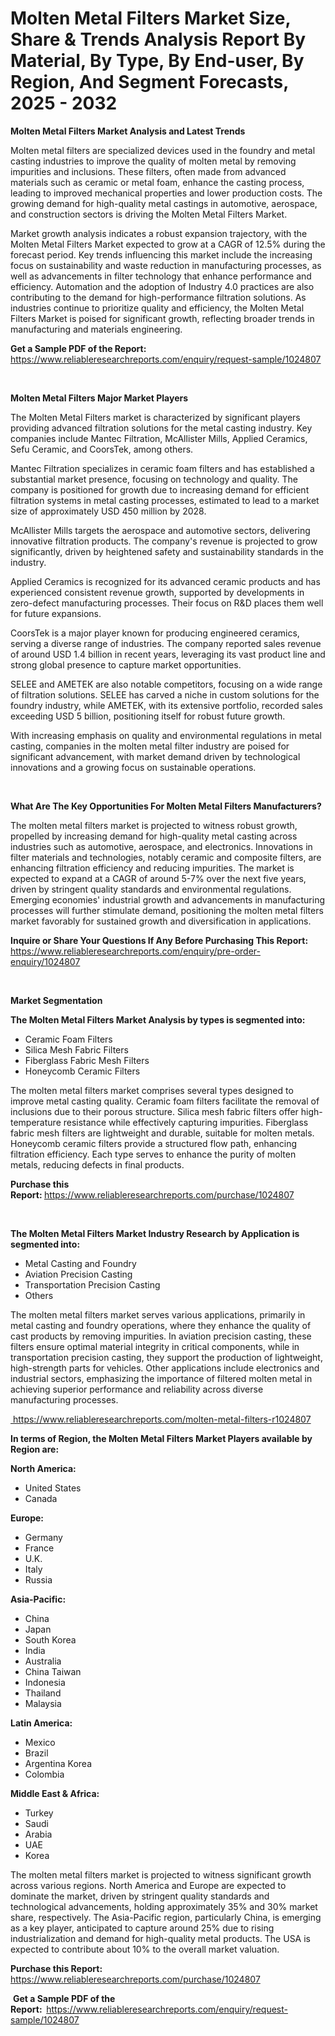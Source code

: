 <p><h1>Molten Metal Filters Market Size, Share & Trends Analysis Report By Material, By Type, By End-user, By Region, And Segment Forecasts, 2025 - 2032</h1></p><p><strong>Molten Metal Filters Market Analysis and Latest Trends</strong></p>
<p><p>Molten metal filters are specialized devices used in the foundry and metal casting industries to improve the quality of molten metal by removing impurities and inclusions. These filters, often made from advanced materials such as ceramic or metal foam, enhance the casting process, leading to improved mechanical properties and lower production costs. The growing demand for high-quality metal castings in automotive, aerospace, and construction sectors is driving the Molten Metal Filters Market.</p><p>Market growth analysis indicates a robust expansion trajectory, with the Molten Metal Filters Market expected to grow at a CAGR of 12.5% during the forecast period. Key trends influencing this market include the increasing focus on sustainability and waste reduction in manufacturing processes, as well as advancements in filter technology that enhance performance and efficiency. Automation and the adoption of Industry 4.0 practices are also contributing to the demand for high-performance filtration solutions. As industries continue to prioritize quality and efficiency, the Molten Metal Filters Market is poised for significant growth, reflecting broader trends in manufacturing and materials engineering.</p></p>
<p><strong>Get a Sample PDF of the Report:&nbsp;</strong> <a href="https://www.reliableresearchreports.com/enquiry/request-sample/1024807?utm_campaign=2292&utm_medium=2&utm_source=Github&utm_content=ia&utm_term=16042025&utm_id=molten-metal-filters">https://www.reliableresearchreports.com/enquiry/request-sample/1024807</a></p>
<p>&nbsp;</p>
<p><strong>Molten Metal Filters Major Market Players</strong></p>
<p><p>The Molten Metal Filters market is characterized by significant players providing advanced filtration solutions for the metal casting industry. Key companies include Mantec Filtration, McAllister Mills, Applied Ceramics, Sefu Ceramic, and CoorsTek, among others.</p><p>Mantec Filtration specializes in ceramic foam filters and has established a substantial market presence, focusing on technology and quality. The company is positioned for growth due to increasing demand for efficient filtration systems in metal casting processes, estimated to lead to a market size of approximately USD 450 million by 2028.</p><p>McAllister Mills targets the aerospace and automotive sectors, delivering innovative filtration products. The company's revenue is projected to grow significantly, driven by heightened safety and sustainability standards in the industry.</p><p>Applied Ceramics is recognized for its advanced ceramic products and has experienced consistent revenue growth, supported by developments in zero-defect manufacturing processes. Their focus on R&D places them well for future expansions.</p><p>CoorsTek is a major player known for producing engineered ceramics, serving a diverse range of industries. The company reported sales revenue of around USD 1.4 billion in recent years, leveraging its vast product line and strong global presence to capture market opportunities.</p><p>SELEE and AMETEK are also notable competitors, focusing on a wide range of filtration solutions. SELEE has carved a niche in custom solutions for the foundry industry, while AMETEK, with its extensive portfolio, recorded sales exceeding USD 5 billion, positioning itself for robust future growth.</p><p>With increasing emphasis on quality and environmental regulations in metal casting, companies in the molten metal filter industry are poised for significant advancement, with market demand driven by technological innovations and a growing focus on sustainable operations.</p></p>
<p>&nbsp;</p>
<p><strong>What Are The Key Opportunities For Molten Metal Filters Manufacturers?</strong></p>
<p><p>The molten metal filters market is projected to witness robust growth, propelled by increasing demand for high-quality metal casting across industries such as automotive, aerospace, and electronics. Innovations in filter materials and technologies, notably ceramic and composite filters, are enhancing filtration efficiency and reducing impurities. The market is expected to expand at a CAGR of around 5-7% over the next five years, driven by stringent quality standards and environmental regulations. Emerging economies' industrial growth and advancements in manufacturing processes will further stimulate demand, positioning the molten metal filters market favorably for sustained growth and diversification in applications.</p></p>
<p><strong>Inquire or Share Your Questions If Any Before Purchasing This Report:</strong> <a href="https://www.reliableresearchreports.com/enquiry/pre-order-enquiry/1024807?utm_campaign=2292&utm_medium=2&utm_source=Github&utm_content=ia&utm_term=16042025&utm_id=molten-metal-filters">https://www.reliableresearchreports.com/enquiry/pre-order-enquiry/1024807</a></p>
<p>&nbsp;</p>
<p><strong>Market Segmentation</strong></p>
<p><strong>The Molten Metal Filters Market Analysis by types is segmented into:</strong></p>
<p><ul><li>Ceramic Foam Filters</li><li>Silica Mesh Fabric Filters</li><li>Fiberglass Fabric Mesh Filters</li><li>Honeycomb Ceramic Filters</li></ul></p>
<p><p>The molten metal filters market comprises several types designed to improve metal casting quality. Ceramic foam filters facilitate the removal of inclusions due to their porous structure. Silica mesh fabric filters offer high-temperature resistance while effectively capturing impurities. Fiberglass fabric mesh filters are lightweight and durable, suitable for molten metals. Honeycomb ceramic filters provide a structured flow path, enhancing filtration efficiency. Each type serves to enhance the purity of molten metals, reducing defects in final products.</p></p>
<p><strong>Purchase this Report:&nbsp;</strong><a href="https://www.reliableresearchreports.com/purchase/1024807?utm_campaign=2292&utm_medium=2&utm_source=Github&utm_content=ia&utm_term=16042025&utm_id=molten-metal-filters">https://www.reliableresearchreports.com/purchase/1024807</a></p>
<p>&nbsp;</p>
<p><strong>The Molten Metal Filters Market Industry Research by Application is segmented into:</strong></p>
<p><ul><li>Metal Casting and Foundry</li><li>Aviation Precision Casting</li><li>Transportation Precision Casting</li><li>Others</li></ul></p>
<p><p>The molten metal filters market serves various applications, primarily in metal casting and foundry operations, where they enhance the quality of cast products by removing impurities. In aviation precision casting, these filters ensure optimal material integrity in critical components, while in transportation precision casting, they support the production of lightweight, high-strength parts for vehicles. Other applications include electronics and industrial sectors, emphasizing the importance of filtered molten metal in achieving superior performance and reliability across diverse manufacturing processes.</p></p>
<p><a href="https://www.reliableresearchreports.com/molten-metal-filters-r1024807?utm_campaign=2292&utm_medium=2&utm_source=Github&utm_content=ia&utm_term=16042025&utm_id=molten-metal-filters">&nbsp;https://www.reliableresearchreports.com/molten-metal-filters-r1024807</a></p>
<p><strong>In terms of Region, the Molten Metal Filters Market Players available by Region are:</strong></p>
<p>
    <p> <strong> North America: </strong>
        <ul>
            <li>United States</li>
            <li>Canada</li>
        </ul>
        </p> 
    <p> <strong> Europe: </strong>
        <ul>
            <li>Germany</li>
            <li>France</li>
            <li>U.K.</li>
            <li>Italy</li>
            <li>Russia</li>
        </ul>
        </p> 
    <p> <strong> Asia-Pacific: </strong>
        <ul>
            <li>China</li>
            <li>Japan</li>
            <li>South Korea</li>
            <li>India</li>
            <li>Australia</li>
            <li>China Taiwan</li>
            <li>Indonesia</li>
            <li>Thailand</li>
            <li>Malaysia</li>
        </ul>
        </p> 
    <p> <strong> Latin America: </strong>
        <ul>
            <li>Mexico</li>
            <li>Brazil</li>
            <li>Argentina Korea</li>
            <li>Colombia</li>
        </ul>
        </p> 
    <p> <strong> Middle East & Africa: </strong>
        <ul>
            <li>Turkey</li>
            <li>Saudi</li>
            <li>Arabia</li>
            <li>UAE</li>
            <li>Korea</li>
        </ul>
    </p>
    </p>
<p><p>The molten metal filters market is projected to witness significant growth across various regions. North America and Europe are expected to dominate the market, driven by stringent quality standards and technological advancements, holding approximately 35% and 30% market share, respectively. The Asia-Pacific region, particularly China, is emerging as a key player, anticipated to capture around 25% due to rising industrialization and demand for high-quality metal products. The USA is expected to contribute about 10% to the overall market valuation.</p></p>
<p><strong>Purchase this Report: </strong><a href="https://www.reliableresearchreports.com/purchase/1024807?utm_campaign=2292&utm_medium=2&utm_source=Github&utm_content=ia&utm_term=16042025&utm_id=molten-metal-filters">https://www.reliableresearchreports.com/purchase/1024807</a></p>
<p>&nbsp;<strong>Get a Sample PDF of the Report:&nbsp;&nbsp;</strong><a href="https://www.reliableresearchreports.com/enquiry/request-sample/1024807?utm_campaign=2292&utm_medium=2&utm_source=Github&utm_content=ia&utm_term=16042025&utm_id=molten-metal-filters">https://www.reliableresearchreports.com/enquiry/request-sample/1024807</a></p>
<p><strong></strong></p>
<p><p></p><p></p><p></p></p>